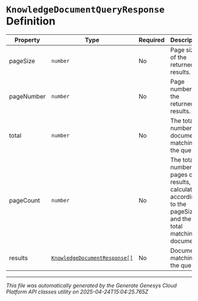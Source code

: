# `KnowledgeDocumentQueryResponse` Definition

| Property | Type | Required | Description |
|----------|------|----------|-------------|
| pageSize | `number` | No | Page size of the returned results. |
| pageNumber | `number` | No | Page number of the returned results. |
| total | `number` | No | The total number of documents matching the query. |
| pageCount | `number` | No | The total number of pages of results, calculated according to the pageSize and the total matching documents. |
| results | [`KnowledgeDocumentResponse[]`](knowledgedocumentresponse-definition.md) | No | Documents matching the query. |

---

*This file was automatically generated by the Generate Genesys Cloud Platform API classes utility on 2025-04-24T15:04:25.765Z*